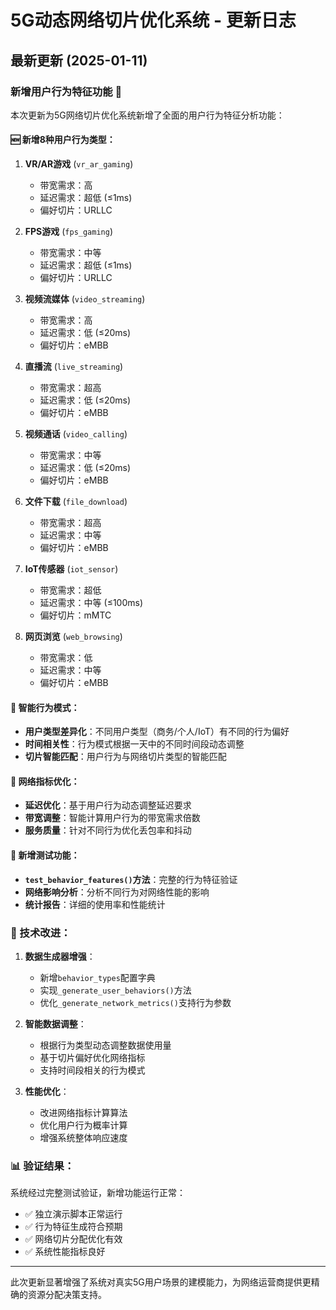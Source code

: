 # 5G动态网络切片优化系统 - 更新日志

## 最新更新 (2025-01-11)

### 新增用户行为特征功能 🎯

本次更新为5G网络切片优化系统新增了全面的用户行为特征分析功能：

#### 🆕 新增8种用户行为类型：

1. **VR/AR游戏** (`vr_ar_gaming`)
   - 带宽需求：高
   - 延迟需求：超低 (≤1ms)
   - 偏好切片：URLLC

2. **FPS游戏** (`fps_gaming`)
   - 带宽需求：中等
   - 延迟需求：超低 (≤1ms)
   - 偏好切片：URLLC

3. **视频流媒体** (`video_streaming`)
   - 带宽需求：高
   - 延迟需求：低 (≤20ms)
   - 偏好切片：eMBB

4. **直播流** (`live_streaming`)
   - 带宽需求：超高
   - 延迟需求：低 (≤20ms)
   - 偏好切片：eMBB

5. **视频通话** (`video_calling`)
   - 带宽需求：中等
   - 延迟需求：低 (≤20ms)
   - 偏好切片：eMBB

6. **文件下载** (`file_download`)
   - 带宽需求：超高
   - 延迟需求：中等
   - 偏好切片：eMBB

7. **IoT传感器** (`iot_sensor`)
   - 带宽需求：超低
   - 延迟需求：中等 (≤100ms)
   - 偏好切片：mMTC

8. **网页浏览** (`web_browsing`)
   - 带宽需求：低
   - 延迟需求：中等
   - 偏好切片：eMBB

#### 🧠 智能行为模式：

- **用户类型差异化**：不同用户类型（商务/个人/IoT）有不同的行为偏好
- **时间相关性**：行为模式根据一天中的不同时间段动态调整
- **切片智能匹配**：用户行为与网络切片类型的智能匹配

#### 📡 网络指标优化：

- **延迟优化**：基于用户行为动态调整延迟要求
- **带宽调整**：智能计算用户行为的带宽需求倍数
- **服务质量**：针对不同行为优化丢包率和抖动

#### 🧪 新增测试功能：

- **`test_behavior_features()`方法**：完整的行为特征验证
- **网络影响分析**：分析不同行为对网络性能的影响
- **统计报告**：详细的使用率和性能统计

### 🔄 技术改进：

1. **数据生成器增强**：
   - 新增`behavior_types`配置字典
   - 实现`_generate_user_behaviors()`方法
   - 优化`_generate_network_metrics()`支持行为参数

2. **智能数据调整**：
   - 根据行为类型动态调整数据使用量
   - 基于切片偏好优化网络指标
   - 支持时间段相关的行为模式

3. **性能优化**：
   - 改进网络指标计算算法
   - 优化用户行为概率计算
   - 增强系统整体响应速度

### 📊 验证结果：

系统经过完整测试验证，新增功能运行正常：
- ✅ 独立演示脚本正常运行
- ✅ 行为特征生成符合预期
- ✅ 网络切片分配优化有效
- ✅ 系统性能指标良好

---

此次更新显著增强了系统对真实5G用户场景的建模能力，为网络运营商提供更精确的资源分配决策支持。